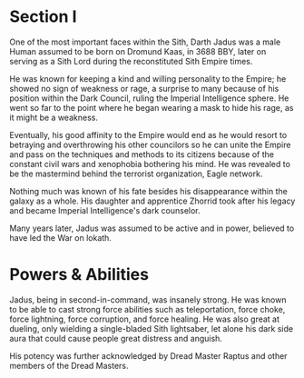 # Section I

One of the most important faces within the Sith, Darth Jadus was a male Human assumed to be born on Dromund Kaas, in 3688 BBY, later on serving as a Sith Lord during the reconstituted Sith Empire times.

He was known for keeping a kind and willing personality to the Empire; he showed no sign of weakness or rage, a surprise to many because of his position within the Dark Council, ruling the Imperial Intelligence sphere.
He went so far to the point where he began wearing a mask to hide his rage, as it might be a weakness.

Eventually, his good affinity to the Empire would end as he would resort to betraying and overthrowing his other councilors so he can unite the Empire and pass on the techniques and methods to its citizens because of the constant civil wars and xenophobia bothering his mind.
He was revealed to be the mastermind behind the terrorist organization, Eagle network.

Nothing much was known of his fate besides his disappearance within the galaxy as a whole.
His daughter and apprentice Zhorrid took after his legacy and became Imperial Intelligence's dark counselor.

Many years later, Jadus was assumed to be active and in power, believed to have led the War on lokath.

# Powers & Abilities

Jadus, being in second-in-command, was insanely strong.
He was known to be able to cast strong force abilities such as teleportation, force choke, force lightning, force corruption, and force healing.
He was also great at dueling, only wielding a single-bladed Sith lightsaber, let alone his dark side aura that could cause people great distress and anguish.

His potency was further acknowledged by Dread Master Raptus and other members of the Dread Masters.
